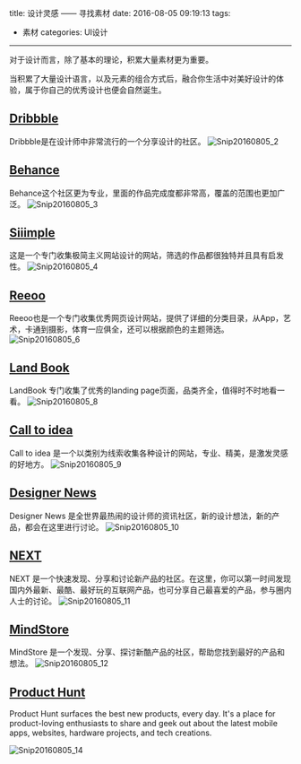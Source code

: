 title: 设计灵感 —— 寻找素材
date: 2016-08-05 09:19:13
tags:
- 素材
categories: UI设计
---

对于设计而言，除了基本的理论，积累大量素材更为重要。

当积累了大量设计语言，以及元素的组合方式后，融合你生活中对美好设计的体验，属于你自己的优秀设计也便会自然诞生。

<!-- more -->

## [Dribbble](https://dribbble.com)

Dribbble是在设计师中非常流行的一个分享设计的社区。
![Snip20160805_2](http://7xooko.com1.z0.glb.clouddn.com/2016-08-05-Snip20160805_2.png)

## [Behance](https://www.behance.net)

Behance这个社区更为专业，里面的作品完成度都非常高，覆盖的范围也更加广泛。
![Snip20160805_3](http://7xooko.com1.z0.glb.clouddn.com/2016-08-05-Snip20160805_3.png)

## [Siiimple](http://siiimple.com)

这是一个专门收集极简主义网站设计的网站，筛选的作品都很独特并且具有启发性。
![Snip20160805_4](http://7xooko.com1.z0.glb.clouddn.com/2016-08-05-Snip20160805_4.png)

## [Reeoo](http://reeoo.com)

Reeoo也是一个专门收集优秀网页设计网站，提供了详细的分类目录，从App，艺术，卡通到摄影，体育一应俱全，还可以根据颜色的主题筛选。
![Snip20160805_6](http://7xooko.com1.z0.glb.clouddn.com/2016-08-05-Snip20160805_6.png)

## [Land Book](http://land-book.com)

LandBook 专门收集了优秀的landing page页面，品类齐全，值得时不时地看一看。
![Snip20160805_8](http://7xooko.com1.z0.glb.clouddn.com/2016-08-05-Snip20160805_8.png)

## [Call to idea](http://www.calltoidea.com)

Call to idea 是一个以类别为线索收集各种设计的网站，专业、精美，是激发灵感的好地方。
![Snip20160805_9](http://7xooko.com1.z0.glb.clouddn.com/2016-08-05-Snip20160805_9.png)

## [Designer News](https://www.designernews.co)

Designer News 是全世界最热闹的设计师的资讯社区，新的设计想法，新的产品，都会在这里进行讨论。
![Snip20160805_10](http://7xooko.com1.z0.glb.clouddn.com/2016-08-05-Snip20160805_10.png)

## [NEXT](http://next.36kr.com)

NEXT 是一个快速发现、分享和讨论新产品的社区。在这里，你可以第一时间发现国内外最新、最酷、最好玩的互联网产品，也可分享自己最喜爱的产品，参与圈内人士的讨论。
![Snip20160805_11](http://7xooko.com1.z0.glb.clouddn.com/2016-08-05-Snip20160805_11.png)

## [MindStore](http://mindstore.io)

MindStore 是一个发现、分享、探讨新酷产品的社区，帮助您找到最好的产品和想法。
![Snip20160805_12](http://7xooko.com1.z0.glb.clouddn.com/2016-08-05-Snip20160805_12.png)

## [Product Hunt](https://www.producthunt.com)

Product Hunt surfaces the best new products, every day. It's a place for product-loving enthusiasts to share and geek out about the latest mobile apps, websites, hardware projects, and tech creations.

![Snip20160805_14](http://7xooko.com1.z0.glb.clouddn.com/2016-08-05-Snip20160805_14.png)


